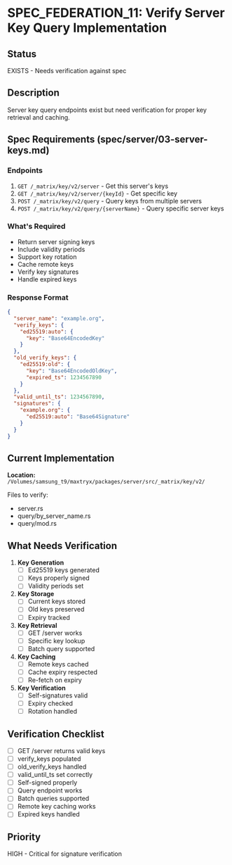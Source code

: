 # SPEC_FEDERATION_11: Verify Server Key Query Implementation

## Status
EXISTS - Needs verification against spec

## Description
Server key query endpoints exist but need verification for proper key retrieval and caching.

## Spec Requirements (spec/server/03-server-keys.md)

### Endpoints
1. `GET /_matrix/key/v2/server` - Get this server's keys
2. `GET /_matrix/key/v2/server/{keyId}` - Get specific key
3. `POST /_matrix/key/v2/query` - Query keys from multiple servers
4. `POST /_matrix/key/v2/query/{serverName}` - Query specific server keys

### What's Required
- Return server signing keys
- Include validity periods
- Support key rotation
- Cache remote keys
- Verify key signatures
- Handle expired keys

### Response Format
```json
{
  "server_name": "example.org",
  "verify_keys": {
    "ed25519:auto": {
      "key": "Base64EncodedKey"
    }
  },
  "old_verify_keys": {
    "ed25519:old": {
      "key": "Base64EncodedOldKey",
      "expired_ts": 1234567890
    }
  },
  "valid_until_ts": 1234567890,
  "signatures": {
    "example.org": {
      "ed25519:auto": "Base64Signature"
    }
  }
}
```

## Current Implementation
**Location:** `/Volumes/samsung_t9/maxtryx/packages/server/src/_matrix/key/v2/`

Files to verify:
- server.rs
- query/by_server_name.rs
- query/mod.rs

## What Needs Verification

1. **Key Generation**
   - [ ] Ed25519 keys generated
   - [ ] Keys properly signed
   - [ ] Validity periods set

2. **Key Storage**
   - [ ] Current keys stored
   - [ ] Old keys preserved
   - [ ] Expiry tracked

3. **Key Retrieval**
   - [ ] GET /server works
   - [ ] Specific key lookup
   - [ ] Batch query supported

4. **Key Caching**
   - [ ] Remote keys cached
   - [ ] Cache expiry respected
   - [ ] Re-fetch on expiry

5. **Key Verification**
   - [ ] Self-signatures valid
   - [ ] Expiry checked
   - [ ] Rotation handled

## Verification Checklist
- [ ] GET /server returns valid keys
- [ ] verify_keys populated
- [ ] old_verify_keys handled
- [ ] valid_until_ts set correctly
- [ ] Self-signed properly
- [ ] Query endpoint works
- [ ] Batch queries supported
- [ ] Remote key caching works
- [ ] Expired keys handled

## Priority
HIGH - Critical for signature verification
